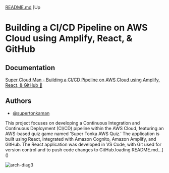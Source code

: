 [README.md](https://github.com/user-attachments/files/16648430/README.md)
[Up
# Building a CI/CD Pipeline on AWS Cloud using Amplify, React, & GitHub


## Documentation

[Super Cloud Man - Building a CI/CD Pipeline on AWS Cloud using Amplify, React, & GitHub 💯 ](https://supercloudman.com/post3)


## Authors

- [@supertonkaman](https://www.github.com/supertonka)

This project focuses on developing a Continuous Integration and Continuous Deployment (CI/CD) pipeline within the AWS Cloud, featuring an AWS-based quiz game named ‘Super Tonka AWS Quiz.’ The application is built using React, integrated with Amazon Cognito, Amazon Amplify, and GitHub. The React application was developed in VS Code, with Git used for version control and to push code changes to GitHub.loading README.md…]()

![arch-diag3](https://github.com/user-attachments/assets/606e7547-8d81-49b7-8f6c-c03d95c48b9d)
